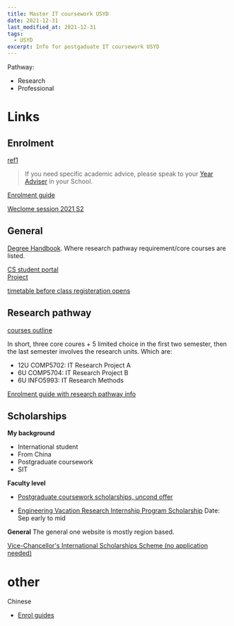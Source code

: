 ```yaml
---
title: Master IT coursework USYD
date: 2021-12-31
last_modified_at: 2021-12-31
tags:
  - USYD
excerpt: Info for postgaduate IT coursework USYD
---
```



Pathway:
- Research
- Professional

# Links

## Enrolment

[ref1](https://canvas.sydney.edu.au/courses/2806/pages/common-enrolment-questions)

> If you need specific academic advice, please speak to your [Year Adviser](https://canvas.sydney.edu.au/courses/2806/pages/contact-details-for-academic-advisors-in-schools) in your School. 

[Enrolment guide](https://canvas.sydney.edu.au/courses/15961/pages/postgraduate-coursework)

[Weclome session 2021 S2](https://canvas.sydney.edu.au/courses/15961/pages/postgraduate-welcome-sessions)

## General

[Degree Handbook](https://cusp.sydney.edu.au/students/view-degree-page/degree_id/413). Where research pathway requirement/core courses are listed.  

[CS student portal](https://canvas.sydney.edu.au/courses/15961)  
[Project](https://canvas.sydney.edu.au/courses/15961/pages/tsp-and-ssp-project-offerings)

[timetable before class registeration opens](https://timetable.sydney.edu.au/even/timetable/#subjects)

## Research pathway

[courses outline](https://cusp.sydney.edu.au/students/view-degree-page/stream/9959/dvid/4449)  

In short, three core coures + 5 limited choice in the first two semester, then the last semester involves the research units. Which are:

- 12U COMP5702: IT Research Project A
- 6U COMP5704: IT Research Project B
- 6U INFO5993: IT Research Methods

[Enrolment guide with research pathway info](https://canvas.sydney.edu.au/courses/15961/pages/postgraduate-coursework)

## Scholarships

**My background**
  - International student
  - From China
  - Postgraduate coursework
  - SIT

**Faculty level**

  - [Postgraduate coursework scholarships, uncond offer](https://www.sydney.edu.au/scholarships/international/postgraduate-coursework/faculty/engineering.html#merit-comp)

  - [Engineering Vacation Research Internship Program Scholarship](https://www.sydney.edu.au/scholarships/b/engineering-vacation-research-internship-program.html) Date: Sep early to mid

**General**
  The general one website is mostly region based.

  [Vice-Chancellor's International Scholarships Scheme (no application needed)](https://www.sydney.edu.au/scholarships/e/vice-chancellor-international-scholarships-scheme.html)

# other

Chinese
- [Enrol guides](http://linghangtutor.com/usyd/)